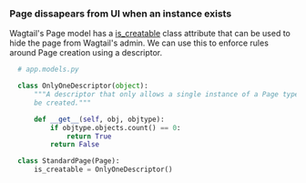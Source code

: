 ### Page dissapears from UI when an instance exists

Wagtail's Page model has a [is_creatable](http://docs.wagtail.io/en/v2.1/reference/pages/model_reference.html#wagtail.core.models.Page.is_creatable) class attribute that can be used to hide the page from Wagtail's admin. We can use this to enforce rules around Page creation using a descriptor.

``` python
  # app.models.py

  class OnlyOneDescriptor(object):
      """A descriptor that only allows a single instance of a Page type to
      be created."""

      def __get__(self, obj, objtype):
          if objtype.objects.count() == 0:
              return True
          return False

  class StandardPage(Page):
      is_creatable = OnlyOneDescriptor()
```
